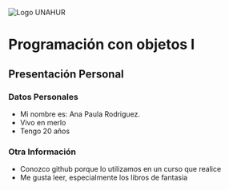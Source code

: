![Logo UNAHUR](./UNAHUR.png)

# Programación con objetos I
## Presentación Personal

### Datos Personales
- Mi nombre es: Ana Paula Rodriguez.
- Vivo en merlo
- Tengo 20 años


### Otra Información
- Conozco github porque lo utilizamos en un curso que realice 
- Me gusta leer, especialmente los libros de fantasia
